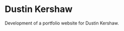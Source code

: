 <!--
  slug: dustin-kershaw
  type: fortpolio
  categories: 
  tags: HTML, JavaScript, Wordpress, video, UX, concept
  clients: Dustin Kershaw
  collaboration: 
  prizes: 
  thumbnail: dustin1.jpg
  image: dustin1.jpg
  images: dustin1.jpg, dustin2.jpg, dustin3.jpg, dustin4.jpg
  inCv: false
  inPortfolio: true
  dateFrom: 2011-08-01
  dateTo: 2011-10-01
-->

# Dustin Kershaw

<p>Development of a portfolio website for Dustin Kershaw.</p>
